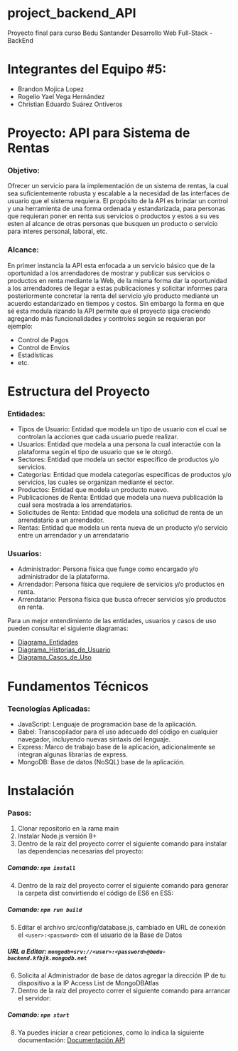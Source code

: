 # project_backend_API

Proyecto final para curso Bedu Santander Desarrollo Web Full-Stack - BackEnd

# Integrantes del Equipo #5:

- Brandon Mojica Lopez
- Rogelio Yael Vega Hernández
- Christian Eduardo Suárez Ontiveros

# Proyecto: API para Sistema de Rentas

### Objetivo:

Ofrecer un servicio para la implementación de un sistema de rentas, la cual sea suficientemente robusta y escalable a la necesidad de las interfaces de usuario que el sistema requiera. El propósito de la API es brindar un control y una herramienta de una forma ordenada y estandarizada, para personas que requieran poner en renta sus servicios o productos y estos a su ves esten al alcance de otras personas que busquen un producto o servicio para interes personal, laboral, etc.

### Alcance:

En primer instancia la API esta enfocada a un servicio básico que de la oportunidad a los arrendadores de mostrar y publicar sus servicios o productos en renta mediante la Web, de la misma forma dar la oportunidad a los arrendadores de llegar a estas publicaciones y solicitar informes para posteriormente concretar la renta del servicio y/o producto mediante un acuerdo estandarizado en tiempos y costos. Sin embargo la forma en que sé esta modula rizando la API permite que el proyecto siga creciendo agregando más funcionalidades y controles según se requieran por ejemplo:

- Control de Pagos
- Control de Envíos
- Estadísticas
- etc.

# Estructura del Proyecto

### Entidades:

- Tipos de Usuario: Entidad que modela un tipo de usuario con el cual se controlan la acciones que cada usuario puede realizar.
- Usuarios: Entidad que modela a una persona la cual interactúe con la plataforma según el tipo de usuario que se le otorgó.
- Sectores: Entidad que modela un sector especifico de productos y/o servicios.
- Categorías: Entidad que modela categorías especificas de productos y/o servicios, las cuales se organizan mediante el sector.
- Productos: Entidad que modela un producto nuevo.
- Publicaciones de Renta: Entidad que modela una nueva publicación la cual sera mostrada a los arrendatarios.
- Solicitudes de Renta: Entidad que modela una solicitud de renta de un arrendatario a un arrendador.
- Rentas: Entidad que modela un renta nueva de un producto y/o servicio entre un arrendador y un arrendatario

### Usuarios:

- Administrador: Persona física que funge como encargado y/o administrador de la plataforma.
- Arrendador: Persona física que requiere de servicios y/o productos en renta.
- Arrendatario: Persona física que busca ofrecer servicios y/o productos en renta.

Para un mejor entendimiento de las entidades, usuarios y casos de uso pueden consultar el siguiente diagramas:

- [Diagrama_Entidades](https://drive.google.com/file/d/1uBLKCwS-GS7rOIiohY17Kgi7H9sFHRoK/view?usp=sharing)
- [Diagrama_Historias_de_Usuario](https://docs.google.com/document/d/1nPgRO4lJxKA0pWs1SntZzZmJlEOH1swSI4LR8IQuQTk/edit?usp=sharing)
- [Diagrama_Casos_de_Uso](https://drive.google.com/file/d/1OFqRugTuhmfUXwVrMvSI0av4IHohZGlB/view?usp=sharing)

# Fundamentos Técnicos

### Tecnologías Aplicadas:

- JavaScript: Lenguaje de programación base de la aplicación.
- Babel: Transcopilador para el uso adecuado del código en cualquier navegador, incluyendo nuevas sintaxis del lenguaje.
- Express: Marco de trabajo base de la aplicación, adicionalmente se integran algunas librarías de express.
- MongoDB: Base de datos (NoSQL) base de la aplicación.

# Instalación

### Pasos:

1.  Clonar repositorio en la rama main
2.  Instalar Node.js versión 8+
3.  Dentro de la raíz del proyecto correr el siguiente comando para instalar las dependencias necesarias del proyecto:

##### Comando: `npm install`

4.  Dentro de la raíz del proyecto correr el siguiente comando para generar la carpeta dist convirtiendo el código de ES6 en ES5:

##### Comando: `npm run build`

5.  Editar el archivo src/config/database.js, cambiado en URL de conexión el `<user>:<password>` con el usuario de la Base de Datos

##### URL a Editar: `mongodb+srv://<user>:<password>@bedu-backend.kfbjk.mongodb.net`

6.  Solicita al Administrador de base de datos agregar la dirección IP de tu dispositivo a la IP Access List de MongoDBAtlas
7.  Dentro de la raíz del proyecto correr el siguiente comando para arrancar el servidor:

##### Comando: `npm start`

8.  Ya puedes iniciar a crear peticiones, como lo indica la siguiente documentación: [Documentación API](https://income-system.herokuapp.com/api-docs/)
